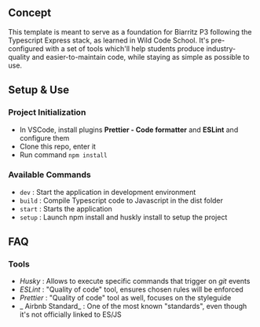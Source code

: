 ## Concept

This template is meant to serve as a foundation for Biarritz P3 following the Typescript Express stack, as learned in Wild Code School.
It's pre-configured with a set of tools which'll help students produce industry-quality and easier-to-maintain code, while staying as simple as possible to use.

## Setup & Use

### Project Initialization

- In VSCode, install plugins **Prettier - Code formatter** and **ESLint** and configure them
- Clone this repo, enter it
- Run command `npm install`

### Available Commands

- `dev` : Start the application in development environment
- `build` : Compile Typescript code to Javascript in the dist folder
- `start` : Starts the application
- `setup` : Launch npm install and huskly install to setup the project

## FAQ

### Tools

- _Husky_ : Allows to execute specific commands that trigger on _git_ events
- _ESLint_ : "Quality of code" tool, ensures chosen rules will be enforced
- _Prettier_ : "Quality of code" tool as well, focuses on the styleguide
- _ Airbnb Standard_ : One of the most known "standards", even though it's not officially linked to ES/JS
